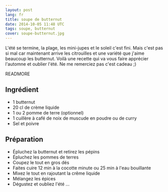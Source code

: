 ```yaml
---
layout: post
lang: fr
title: soupe de butternut
date: 2014-10-05 11:48 UTC
tags: soupe, butternut
cover: soupe-butternut.jpg
---
```


L'été se termine, la plage, les mini-jupes et le soleil c'est fini. 
Mais c'est pas si mal car maintenant arrive les citrouilles et une variété que j'aime beaucoup les butternut. 
Voilà une recette qui va vous faire apprécier l'automne et oublier l'été. 
Ne me remerciez pas c'est cadeau ;)

READMORE

## Ingrédient

* 1 butternut
* 20 cl de crème liquide
* 1 ou 2 pomme de terre (optionnel)
* 1 cuillère à café de noix de muscude en poudre ou de curry
* Sel et poivre

## Préparation

* Épluchez la butternut et retirez les pépins
* Épluchez les pommes de terres
* Coupez le tout en gros dés
* Faites cuire 12 min à la cocotte minute ou 25 min à l'eau bouillante
* Mixez le tout en rajoutant la crême liquide
* Mélangez les épices
* Dégustez et oubliez l'été ...